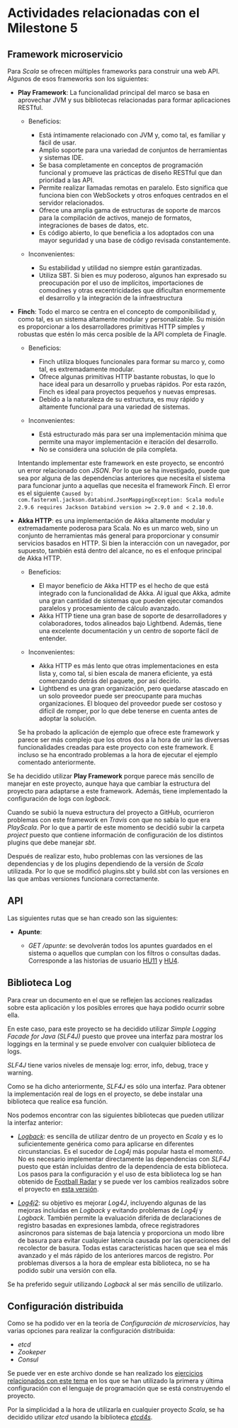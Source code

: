 # Actividades relacionadas con el Milestone 5

## Framework microservicio

Para *Scala* se ofrecen múltiples frameworks para construir una web API. Algunos de esos frameworks son los siguientes:

* **Play Framework**: La funcionalidad principal del marco se basa en aprovechar JVM y sus bibliotecas relacionadas para formar aplicaciones RESTful.

    * Beneficios:
        * Está íntimamente relacionado con JVM y, como tal, es familiar y fácil de usar.
        * Amplio soporte para una variedad de conjuntos de herramientas y sistemas IDE.
        * Se basa completamente en conceptos de programación funcional y promueve las prácticas de diseño RESTful que dan prioridad a las API.
        * Permite realizar llamadas remotas en paralelo. Esto significa que funciona bien con WebSockets y otros enfoques centrados en el servidor relacionados.
        * Ofrece una amplia gama de estructuras de soporte de marcos para la compilación de activos, manejo de formatos, integraciones de bases de datos, etc.
        * Es código abierto, lo que beneficia a los adoptados con una mayor seguridad y una base de código revisada constantemente.

    * Inconvenientes:
        * Su estabilidad y utilidad no siempre están garantizadas.
        * Utiliza SBT. Si bien es muy poderoso, algunos han expresado su preocupación por el uso de implícitos, importaciones de comodines y otras excentricidades que dificultan enormemente el desarrollo y la integración de la infraestructura

* **Finch**: Todo el marco se centra en el concepto de componibilidad y, como tal, es un sistema altamente modular y personalizable. Su misión es proporcionar a los desarrolladores primitivas HTTP simples y robustas que estén lo más cerca posible de la API completa de Finagle.

    * Beneficios:
        * Finch utiliza bloques funcionales para formar su marco y, como tal, es extremadamente modular.
        * Ofrece algunas primitivas HTTP bastante robustas, lo que lo hace ideal para un desarrollo y pruebas rápidos. Por esta razón, Finch es ideal para proyectos pequeños y nuevas empresas.
        * Debido a la naturaleza de su estructura, es muy rápido y altamente funcional para una variedad de sistemas.

    * Inconvenientes:
        * Está estructurado más para ser una implementación mínima que permite una mayor implementación e iteración del desarrollo.
        * No se considera una solución de pila completa.

    Intentando implementar este framework en este proyecto, se encontró un error relacionado con *JSON*. Por lo que se ha investigado, puede que sea por alguna de las dependencias anteriores que necesita el sistema para funcionar junto a aquellas que necesita el framework *Finch*. El error es el siguiente `Caused by: com.fasterxml.jackson.databind.JsonMappingException: Scala module 2.9.6 requires Jackson Databind version >= 2.9.0 and < 2.10.0`.

* **Akka HTTP**: es una implementación de Akka altamente modular y extremadamente poderosa para Scala. No es un marco web, sino un conjunto de herramientas más general para proporcionar y consumir servicios basados ​​en HTTP. Si bien la interacción con un navegador, por supuesto, también está dentro del alcance, no es el enfoque principal de Akka HTTP.

    * Beneficios:
        * El mayor beneficio de Akka HTTP es el hecho de que está integrado con la funcionalidad de Akka. Al igual que Akka, admite una gran cantidad de sistemas que pueden ejecutar comandos paralelos y procesamiento de cálculo avanzado.
        * Akka HTTP tiene una gran base de soporte de desarrolladores y colaboradores, todos alineados bajo Lightbend. Además, tiene una excelente documentación y un centro de soporte fácil de entender.

    * Inconvenientes:
        * Akka HTTP es más lento que otras implementaciones en esta lista y, como tal, si bien escala de manera eficiente, ya está comenzando detrás del paquete, por así decirlo.
        * Lightbend es una gran organización, pero quedarse atascado en un solo proveedor puede ser preocupante para muchas organizaciones. El bloqueo del proveedor puede ser costoso y difícil de romper, por lo que debe tenerse en cuenta antes de adoptar la solución.

    Se ha probado la aplicación de ejemplo que ofrece este framework y parece ser más complejo que los otros dos a la hora de unir las diversas funcionalidades creadas para este proyecto con este framework. E incluso se ha encontrado problemas a la hora de ejecutar el ejemplo comentado anteriormente.

Se ha decidido utilizar **Play Framework** porque parece más sencillo de manejar en este proyecto, aunque haya que cambiar la estructura del proyecto para adaptarse a este framework. Además, tiene implementado la configuración de logs con *logback*.

Cuando se subió la nueva estructura del proyecto a GitHub, ocurrieron problemas con este framework en *Travis* con que no sabía lo que era *PlayScala*. Por lo que a partir de este momento se decidió subir la carpeta *project* puesto que contiene información de configuración de los distintos plugins que debe manejar *sbt*.

Después de realizar esto, hubo problemas con las versiones de las dependencias y de los plugins dependiendo de la versión de *Scala* utilizada. Por lo que se modificó plugins.sbt y build.sbt con las versiones en las que ambas versiones funcionara correctamente.

## API

Las siguientes rutas que se han creado son las siguientes:

* **Apunte**:

    * *GET /apunte*: se devolverán todos los apuntes guardados en el sistema o aquellos que cumplan con los filtros o consultas dadas. Corresponde a las historias de usuario [HU11](https://github.com/mjls130598/SharingNotes/issues/30) y [HU4](https://github.com/mjls130598/SharingNotes/issues/14).

## Biblioteca Log

Para crear un documento en el que se reflejen las acciones realizadas sobre esta aplicación y los posibles errores que haya podido ocurrir sobre ella.

En este caso, para este proyecto se ha decidido utilizar *Simple Logging Facade for Java (SLF4J)* puesto que provee una interfaz para mostrar los loggings en la terminal y se puede envolver con cualquier biblioteca de logs.

*SLF4J* tiene varios niveles de mensaje log: error, info, debug, trace y warning.

Como se ha dicho anteriormente, *SLF4J* es sólo una interfaz. Para obtener la implementación real de logs en el proyecto, se debe instalar una biblioteca que realice esa función. 

Nos podemos encontrar con las siguientes bibliotecas que pueden utilizar la interfaz anterior: 

* [*Logback*](https://logback.qos.ch/): es sencilla de utilizar dentro de un proyecto en *Scala* y es lo suficientemente genérica como para aplicarse en diferentes circunstancias. Es el sucedor de *Log4j* más popular hasta el momento. No es necesario implementar directamente las dependencias con *SLF4J* puesto que están incluidas dentro de la dependencia de esta biblioteca. Los pasos para la configuración y el uso de esta biblioteca log se han obtenido de [Football Radar](https://engineering.footballradar.com/introduction-to-logging-in-scala/) y se puede ver los cambios realizados sobre el proyecto en [esta versión](https://github.com/mjls130598/SharingNotes/commit/9b130b9c4477be18fd8340af6b2535e82dbc8cda).

* [*Log4j2*](https://logging.apache.org/log4j/2.x/): su objetivo es mejorar *Log4J*, incluyendo algunas de las mejoras incluidas en *Logback* y evitando problemas de *Log4j* y *Logback*. También permite la evaluación diferida de declaraciones de registro basadas en expresiones lambda, ofrece registradores asíncronos para sistemas de baja latencia y proporciona un modo libre de basura para evitar cualquier latencia causada por las operaciones del recolector de basura. Todas estas características hacen que sea el más avanzado y el más rápido de los anteriores marcos de registro. Por problemas diversos a la hora de emplear esta biblioteca, no se ha podido subir una versión con ella.

Se ha preferido seguir utilizando *Logback* al ser más sencillo de utilizarlo.

## Configuración distribuida

Como se ha podido ver en la teoría de *Configuración de microservicios*, hay varias opciones para realizar la configuración distribuida:

* *etcd*
* *Zookeper*
* *Consul*

Se puede ver en este archivo donde se han realizado los [ejercicios relacionados con este tema](https://github.com/mjls130598/CC-ejercicios/blob/master/ej_tema7.md) en los que se han utilizado la primera y última configuración con el lenguaje de programación que se está construyendo el proyecto.

Por la simplicidad a la hora de utilizarla en cualquier proyecto *Scala*, se ha decidido utilizar *etcd* usando la biblioteca [*etcd4s*](https://github.com/mingchuno/etcd4s).